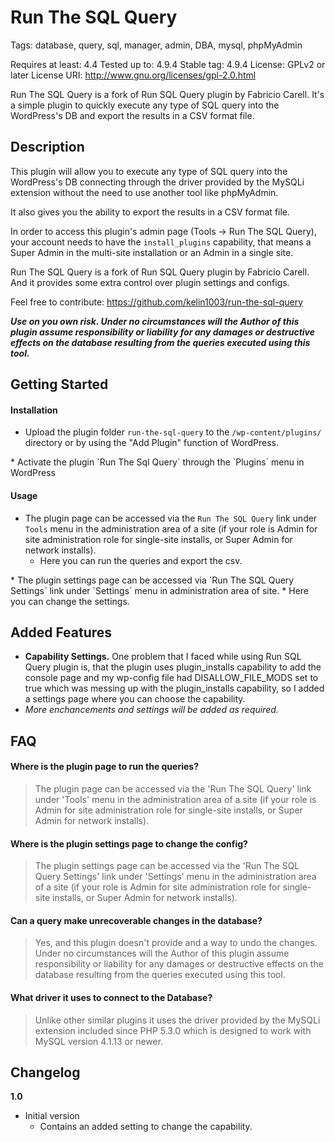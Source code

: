 # Run The SQL Query
Tags: database, query, sql, manager, admin, DBA, mysql, phpMyAdmin


Requires at least: 4.4
Tested up to: 4.9.4
Stable tag: 4.9.4
License: GPLv2 or later
License URI: http://www.gnu.org/licenses/gpl-2.0.html

Run The SQL Query is a fork of Run SQL Query plugin by Fabricio Carell. It's a simple plugin to quickly execute any type of SQL query into the WordPress's DB and export the results in a CSV format file.

## Description

This plugin will allow you to execute any type of SQL query into the WordPress's DB connecting through the driver provided by the MySQLi extension without the need to use another tool like phpMyAdmin.

It also gives you the ability to export the results in a CSV format file.

In order to access this plugin's admin page (Tools -> Run The SQL Query), your account needs to have the `install_plugins` capability, that means a Super Admin in the multi-site installation or an Admin in a single site.

Run The SQL Query is a fork of Run SQL Query plugin by Fabricio Carell. And it provides some extra control over plugin settings and configs.

Feel free to contribute:
https://github.com/kelin1003/run-the-sql-query

**_Use on you own risk. Under no circumstances will the Author of this plugin assume responsibility or liability for any damages or destructive effects on the database resulting from the queries executed using this tool._**

## Getting Started

#### Installation

* Upload the plugin folder `run-the-sql-query` to the `/wp-content/plugins/` directory or by using the "Add Plugin" function of WordPress.
<Enter>
<Enter>
* Activate the plugin `Run The Sql Query` through the `Plugins` menu in WordPress

#### Usage

* The plugin page can be accessed via the `Run The SQL Query` link under `Tools` menu in the administration area of a site (if your role is Admin for site administration role for single-site installs, or Super Admin for network installs). 
    * Here you can run the queries and export the csv.
<Enter>
<Enter>
* The plugin settings page can be accessed via `Run The SQL Query Settings` link under `Settings` menu in administration area of site.
    * Here you can change the settings. 

## Added Features

* **Capability Settings.**
   One problem that I faced while using Run SQL Query plugin is, that the plugin uses plugin_installs capability to add the console page and my wp-config file had DISALLOW_FILE_MODS set to true which was messing up with the plugin_installs capability, so I added a settings page where you can choose the capability.
	<Enter>
	<Enter>
* *More enchancements and settings will be added as required.*

## FAQ


#### Where is the plugin page to run the queries?

> The plugin page can be accessed via the 'Run The SQL Query' link under 'Tools' menu in the administration area of a site (if your role is Admin for site administration role for single-site installs, or Super Admin for network installs).

#### Where is the plugin settings page to change the config?

> The plugin settings page can be accessed via the 'Run The SQL Query Settings' link under 'Settings' menu in the administration area of a site (if your role is Admin for site administration role for single-site installs, or Super Admin for network installs).

#### Can a query make unrecoverable changes in the database?
> Yes, and this plugin doesn't provide and a way to undo the changes. Under no circumstances will the Author of this plugin assume responsibility or liability for any damages or destructive effects on the database resulting from the queries executed using this tool.

#### What driver it uses to connect to the Database?

> Unlike other similar plugins it uses the driver provided by the MySQLi extension included since PHP 5.3.0 which is designed to work with MySQL version 4.1.13 or newer.

## Changelog

**1.0**
* Initial version
    * Contains an added setting to change the capability.
